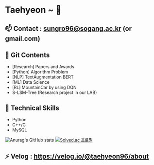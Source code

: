 # Taehyeon ~ 👋

## 📫 Contact : sungro96@sogang.ac.kr (or gmail.com)

## 💬 Git Contents
* [Research] Papers and Awards
* [Python] Algorithm Problem
* [NLP] TextAugmentation BERT
* [ML] Data Science
* [RL] MountainCar by using DQN
* S-LSM-Tree (Research project in our LAB)


## 🌱 Technical Skills
* Python
* C++/C
* MySQL

![Anurag's GitHub stats](https://github-readme-stats.vercel.app/api?username=taehyeon96&show_icons=true&theme=radical)
[![Solved.ac
프로필](http://mazassumnida.wtf/api/v2/generate_badge?boj=sungro96)](https://solved.ac/sungro96)

## ⚡ Velog : https://velog.io/@taehyeon96/about

<!--
**taehyeon96/taehyeon96** is a ✨ _special_ ✨ repository because its `README.md` (this file) appears on your GitHub profile.

Here are some ideas to get you started:

- 🔭 I’m currently working on ...
- 🌱 I’m currently learning ...
- 👯 I’m looking to collaborate on ...
- 🤔 I’m looking for help with ...
- 💬 Ask me about ...
- 📫 How to reach me: ...
- 😄 Pronouns: ...
- ⚡ Fun fact: ...
-->
